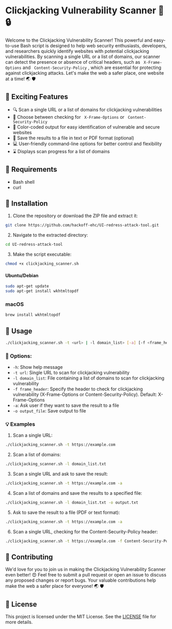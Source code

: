 # Clickjacking Vulnerability Scanner :mag_right: :lock:

Welcome to the Clickjacking Vulnerability Scanner! This powerful and easy-to-use Bash script is designed to help web security enthusiasts, developers, and researchers quickly identify websites with potential clickjacking vulnerabilities. By scanning a single URL or a list of domains, our scanner can detect the presence or absence of critical headers, such as ``` X-Frame-Options```  and ``` Content-Security-Policy``` , which are essential for protecting against clickjacking attacks. Let's make the web a safer place, one website at a time! :earth_asia: :shield:

## :star2: Exciting Features

- :mag: Scan a single URL or a list of domains for clickjacking vulnerabilities
- :wrench: Choose between checking for ``` X-Frame-Options```  or ``` Content-Security-Policy```
- :art: Color-coded output for easy identification of vulnerable and secure websites
- :floppy_disk: Save the results to a file in text or PDF format (optional)
- :computer: User-friendly command-line options for better control and flexibility
- :hourglass: Displays scan progress for a list of domains

## :hammer: Requirements

- Bash shell
- curl

## :rocket: Installation

1. Clone the repository or download the ZIP file and extract it:

``` bash
git clone https://github.com/hackoff-ehc/UI-redress-attack-tool.git
``` 

2. Navigate to the extracted directory:

``` bash
cd UI-redress-attack-tool
``` 

3. Make the script executable:

``` bash
chmod +x clickjacking_scanner.sh
``` 
#### Ubuntu/Debian

```bash
sudo apt-get update
sudo apt-get install wkhtmltopdf
```
### macOS
```bash
brew install wkhtmltopdf
```

## :book: Usage

``` bash
./clickjacking_scanner.sh -t <url> | -l domain_list> [-a] [-f <frame_header>] [ -o <output_file> ]
``` 
### :pushpin: Options:

- `-h`: Show help message
- `-t url`: Single URL to scan for clickjacking vulnerability
- `-l domain_list`: File containing a list of domains to scan for clickjacking vulnerability
- `-f frame_header`: Specify the header to check for clickjacking vulnerability (X-Frame-Options or Content-Security-Policy). Default: X-Frame-Options
- `-a`: Ask user if they want to save the result to a file
- `-o output_file`: Save output to file

### :bulb: Examples

1. Scan a single URL:

```bash
./clickjacking_scanner.sh -t https://example.com
```

2. Scan a list of domains:

```bash
./clickjacking_scanner.sh -l domain_list.txt
```

3. Scan a single URL and ask to save the result:

```bash
./clickjacking_scanner.sh -t https://example.com -a
```

4. Scan a list of domains and save the results to a specified file:

```bash
./clickjacking_scanner.sh -l domain_list.txt -o output.txt
```

5. Ask to save the result to a file (PDF or text format):

```bash
./clickjacking_scanner.sh -t https://example.com -a
```

6. Scan a single URL, checking for the Content-Security-Policy header:

```bash
./clickjacking_scanner.sh -t https://example.com -f Content-Security-Policy
```

## :handshake: Contributing

We'd love for you to join us in making the Clickjacking Vulnerability Scanner even better! :heart_eyes: Feel free to submit a pull request or open an issue to discuss any proposed changes or report bugs.  Your valuable contributions help make the web a safer place for everyone! :earth_asia: :shield:

## :page_with_curl: License

This project is licensed under the MIT License. See the [LICENSE](LICENSE) file for more details.
